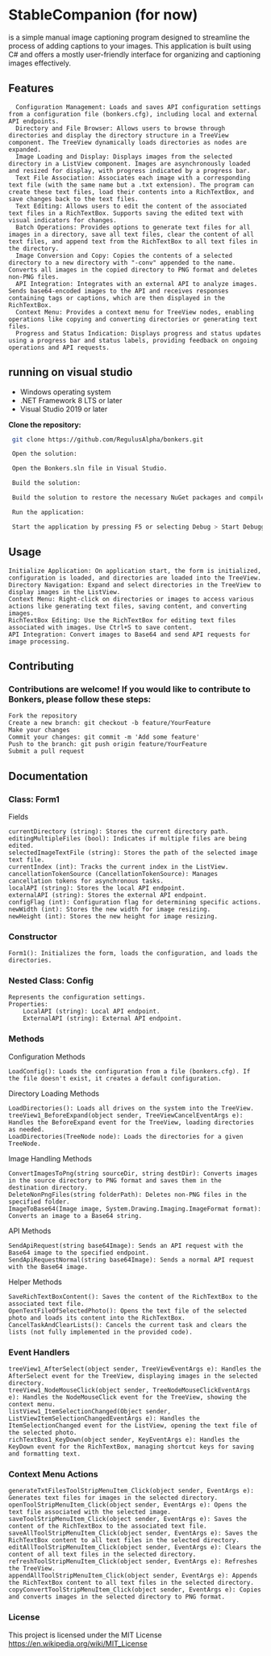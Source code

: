 # StableCompanion (for now)
<needs a new name> is a simple manual image captioning program designed to streamline the process of adding captions to your images. This application is built using C# and offers a mostly user-friendly interface for organizing and captioning images effectively.

## Features

      Configuration Management: Loads and saves API configuration settings from a configuration file (bonkers.cfg), including local and external API endpoints.
      Directory and File Browser: Allows users to browse through directories and display the directory structure in a TreeView component. The TreeView dynamically loads directories as nodes are expanded.
      Image Loading and Display: Displays images from the selected directory in a ListView component. Images are asynchronously loaded and resized for display, with progress indicated by a progress bar.
      Text File Association: Associates each image with a corresponding text file (with the same name but a .txt extension). The program can create these text files, load their contents into a RichTextBox, and save changes back to the text files.
      Text Editing: Allows users to edit the content of the associated text files in a RichTextBox. Supports saving the edited text with visual indicators for changes.
      Batch Operations: Provides options to generate text files for all images in a directory, save all text files, clear the content of all text files, and append text from the RichTextBox to all text files in the directory.
      Image Conversion and Copy: Copies the contents of a selected directory to a new directory with "-conv" appended to the name. Converts all images in the copied directory to PNG format and deletes non-PNG files.
      API Integration: Integrates with an external API to analyze images. Sends base64-encoded images to the API and receives responses containing tags or captions, which are then displayed in the RichTextBox.
      Context Menu: Provides a context menu for TreeView nodes, enabling operations like copying and converting directories or generating text files.
      Progress and Status Indication: Displays progress and status updates using a progress bar and status labels, providing feedback on ongoing operations and API requests.


## running on visual studio
- Windows operating system
- .NET Framework 8 LTS or later
- Visual Studio 2019 or later

**Clone the repository:**

   ```sh
    git clone https://github.com/RegulusAlpha/bonkers.git

    Open the solution:

    Open the Bonkers.sln file in Visual Studio.

    Build the solution:

    Build the solution to restore the necessary NuGet packages and compile the project.

    Run the application:

    Start the application by pressing F5 or selecting Debug > Start Debugging.
   ```
## Usage

    Initialize Application: On application start, the form is initialized, configuration is loaded, and directories are loaded into the TreeView.
    Directory Navigation: Expand and select directories in the TreeView to display images in the ListView.
    Context Menu: Right-click on directories or images to access various actions like generating text files, saving content, and converting images.
    RichTextBox Editing: Use the RichTextBox for editing text files associated with images. Use Ctrl+S to save content.
    API Integration: Convert images to Base64 and send API requests for image processing.

## Contributing

### Contributions are welcome! If you would like to contribute to Bonkers, please follow these steps:

    Fork the repository
    Create a new branch: git checkout -b feature/YourFeature
    Make your changes
    Commit your changes: git commit -m 'Add some feature'
    Push to the branch: git push origin feature/YourFeature
    Submit a pull request

## Documentation



### Class: Form1
Fields

    currentDirectory (string): Stores the current directory path.
    editingMultipleFiles (bool): Indicates if multiple files are being edited.
    selectedImageTextFile (string): Stores the path of the selected image text file.
    currentIndex (int): Tracks the current index in the ListView.
    cancellationTokenSource (CancellationTokenSource): Manages cancellation tokens for asynchronous tasks.
    localAPI (string): Stores the local API endpoint.
    externalAPI (string): Stores the external API endpoint.
    configFlag (int): Configuration flag for determining specific actions.
    newWidth (int): Stores the new width for image resizing.
    newHeight (int): Stores the new height for image resizing.

### Constructor

    Form1(): Initializes the form, loads the configuration, and loads the directories.

### Nested Class: Config

    Represents the configuration settings.
    Properties:
        LocalAPI (string): Local API endpoint.
        ExternalAPI (string): External API endpoint.

### Methods
Configuration Methods

    LoadConfig(): Loads the configuration from a file (bonkers.cfg). If the file doesn't exist, it creates a default configuration.

Directory Loading Methods

    LoadDirectories(): Loads all drives on the system into the TreeView.
    treeView1_BeforeExpand(object sender, TreeViewCancelEventArgs e): Handles the BeforeExpand event for the TreeView, loading directories as needed.
    LoadDirectories(TreeNode node): Loads the directories for a given TreeNode.
Image Handling Methods

    ConvertImagesToPng(string sourceDir, string destDir): Converts images in the source directory to PNG format and saves them in the destination directory.
    DeleteNonPngFiles(string folderPath): Deletes non-PNG files in the specified folder.
    ImageToBase64(Image image, System.Drawing.Imaging.ImageFormat format): Converts an image to a Base64 string.

API Methods

    SendApiRequest(string base64Image): Sends an API request with the Base64 image to the specified endpoint.
    SendApiRequestNormal(string base64Image): Sends a normal API request with the Base64 image.

Helper Methods

    SaveRichTextBoxContent(): Saves the content of the RichTextBox to the associated text file.
    OpenTextFileOfSelectedPhoto(): Opens the text file of the selected photo and loads its content into the RichTextBox.
    CancelTaskAndClearLists(): Cancels the current task and clears the lists (not fully implemented in the provided code).

### Event Handlers

    treeView1_AfterSelect(object sender, TreeViewEventArgs e): Handles the AfterSelect event for the TreeView, displaying images in the selected directory.
    treeView1_NodeMouseClick(object sender, TreeNodeMouseClickEventArgs e): Handles the NodeMouseClick event for the TreeView, showing the context menu.
    listView1_ItemSelectionChanged(Object sender, ListViewItemSelectionChangedEventArgs e): Handles the ItemSelectionChanged event for the ListView, opening the text file of the selected photo.
    richTextBox1_KeyDown(object sender, KeyEventArgs e): Handles the KeyDown event for the RichTextBox, managing shortcut keys for saving and formatting text.

### Context Menu Actions

    generateTxtFilesToolStripMenuItem_Click(object sender, EventArgs e): Generates text files for images in the selected directory.
    openToolStripMenuItem_Click(object sender, EventArgs e): Opens the text file associated with the selected image.
    saveToolStripMenuItem_Click(object sender, EventArgs e): Saves the content of the RichTextBox to the associated text file.
    saveAllToolStripMenuItem_Click(object sender, EventArgs e): Saves the RichTextBox content to all text files in the selected directory.
    editAllToolStripMenuItem_Click(object sender, EventArgs e): Clears the content of all text files in the selected directory.
    refreshToolStripMenuItem_Click(object sender, EventArgs e): Refreshes the TreeView.
    appendAllToolStripMenuItem_Click(object sender, EventArgs e): Appends the RichTextBox content to all text files in the selected directory.
    copyConvertToolStripMenuItem_Click(object sender, EventArgs e): Copies and converts images in the selected directory to PNG format.


### License

This project is licensed under the MIT License https://en.wikipedia.org/wiki/MIT_License

